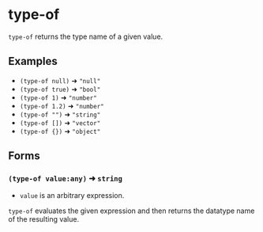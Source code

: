 # type-of

`type-of` returns the type name of a given value.

## Examples

* `(type-of null)` ➜ `"null"`
* `(type-of true)` ➜ `"bool"`
* `(type-of 1)` ➜ `"number"`
* `(type-of 1.2)` ➜ `"number"`
* `(type-of "")` ➜ `"string"`
* `(type-of [])` ➜ `"vector"`
* `(type-of {})` ➜ `"object"`

## Forms

### `(type-of value:any)` ➜ `string`

* `value` is an arbitrary expression.

`type-of` evaluates the given expression and then returns the datatype name of
the resulting value.
